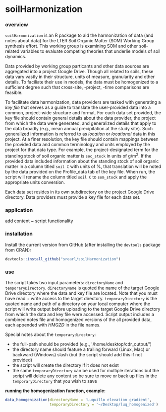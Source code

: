 soilHarmonization
================

<!-- README.md is generated from README.Rmd. Please edit the latter. -->
### overview

`soilHarmonization` is an R package to aid the harmonization of data (and notes about data) for the LTER Soil Organic Matter (SOM) Working Group synthesis effort. This working group is examining SOM and other soil-related variables to evaluate competing theories that underlie models of soil dynamics.

Data provided by working group particants and other data sources are aggregated into a project Google Drive. Though all related to soils, these data vary vastly in their structure, units of measure, granularity and other details. To faciliate their use in models, the data must be homogenized to a sufficient degree such that cross-site, -project, -time comparisons are feasible.

To facilitate data harmonization, data providers are tasked with generating a *key file* that serves as a guide to translate the user-provided data into a common, project-wide structure and format. For each data set provided, the key file should contain general details about the data provider, the project from which the data were generated, and generalized details that apply to the data broadly (e.g., mean annual precipitation at the study site). Such generalized information is referred to as *location* or *locational* data in this project. At a finer resolution, the key file should contain mappings between the provided data and common terminology and units employed by the project for that data type. For example, the project-designated term for the standing stock of soil organic matter is `soc_stock` in units of g/m<sup>2</sup>. If the provided data included information about the standing stock of soil organic matter in a column titled `soil C` with units of %, that translation will be noted by the data provided on the Profile\_data tab of the key file. When run, the script will rename the column titled `soil C` to `som_stock` and apply the appropriate units conversion.

Each data set resides in its own subdirectory on the project Google Drive directory. Data providers must provide a key file for each data set.

### application

add content ~ script functionality

### installation

Install the current version from GitHub (after installing the `devtools` package from CRAN):

``` r
devtools::install_github("srearl/soilHarmonization")
```

### use

The script takes two input parameters: `directoryName` and `temporaryDirectory`. `directoryName` is quoted the name of the target Google Drive directory where the data and key file are located. Note that you must have read + write access to the target directory. `temporaryDirectory` is the quoted name and path of a directory on your local computer where the script will write output before uploading to the target Google Drive directory from which the data and key file were accessed. Script output includes a combined notes file and homogenized versions of the all provided data, each appended with *HMGZD* in the file names.

Special notes about the `temporarydirectory`:

-   the full-path should be provided (e.g., '/home/desktop/cdr\_output/')
-   the directory name should feature a trailing forward (Linux, Mac) or backward (Windows) slash (but the script should add this if not provided)
-   the script will create the directory if it does not exist
-   the same `temporaryDirectory` can be used for multiple iterations but the script will delete any content so be sure to move or back up files in the `temporaryDirectory` that you wish to save

**running the homogenization function, example:**

``` r
data_homogenization(directoryName = 'Luquillo elevation gradient', 
                    temporaryDirectory = '~/Desktop/luq_homogenized')
```

